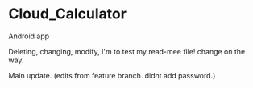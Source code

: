 # Cloud_Calculator
Android app
<p> Deleting, changing, modify, I'm to test my read-mee file! change on the way.
<p> Main update. (edits from feature branch. didnt add password.)
